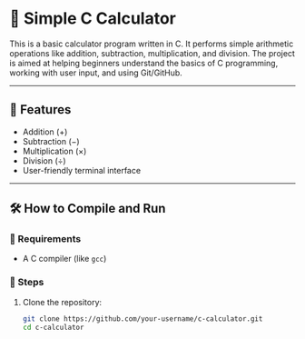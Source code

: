 # 🧮 Simple C Calculator

This is a basic calculator program written in C. It performs simple arithmetic operations like addition, subtraction, multiplication, and division. The project is aimed at helping beginners understand the basics of C programming, working with user input, and using Git/GitHub.

---

## 🚀 Features

- Addition (+)
- Subtraction (−)
- Multiplication (×)
- Division (÷)
- User-friendly terminal interface

---

## 🛠️ How to Compile and Run

### 🔧 Requirements

- A C compiler (like `gcc`)

### 🧪 Steps

1. Clone the repository:
   ```bash
   git clone https://github.com/your-username/c-calculator.git
   cd c-calculator
